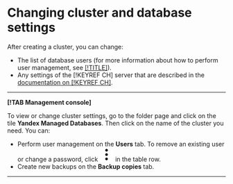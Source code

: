 # Changing cluster and database settings

After creating a cluster, you can change:

- The list of database users (for more information about how to perform user management, see [[!TITLE]](cluster-users.md)).
- Any settings of the [!KEYREF CH] server that are described in the [documentation on [!KEYREF CH]](https://clickhouse.yandex/docs/ru/operations/server_settings/settings/).

---

**[!TAB Management console]**

To view or change cluster settings, go to the folder page and click on the tile **Yandex Managed Databases**. Then click on the name of the cluster you need.
You can:

- Perform user management on the **Users** tab. To remove an existing user or change a password, click ![](../../../_assets/vertical-ellipsis.svg) in the table row.
- Create new backups on the **Backup copies** tab.

---

